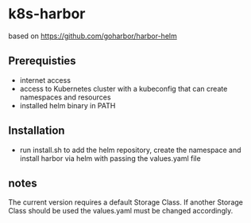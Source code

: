 # k8s-harbor

based on https://github.com/goharbor/harbor-helm

## Prerequisties

- internet access
- access to Kubernetes cluster with a kubeconfig that can create namespaces and resources
- installed helm binary in PATH

## Installation

- run install.sh to add the helm repository, create the namespace and install harbor via helm with passing the values.yaml file

## notes

The current version requires a default Storage Class. If another Storage Class should be used the values.yaml must be changed accordingly.
